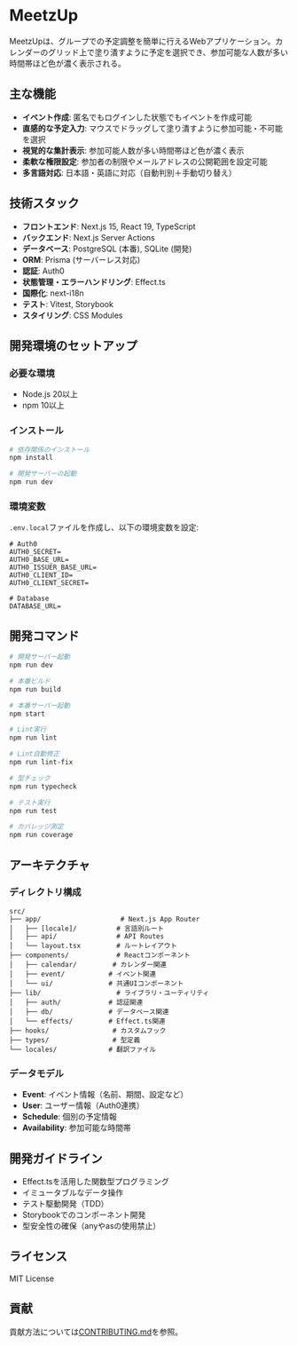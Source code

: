 # MeetzUp

MeetzUpは、グループでの予定調整を簡単に行えるWebアプリケーション。カレンダーのグリッド上で塗り潰すように予定を選択でき、参加可能な人数が多い時間帯ほど色が濃く表示される。

## 主な機能

- **イベント作成**: 匿名でもログインした状態でもイベントを作成可能
- **直感的な予定入力**: マウスでドラッグして塗り潰すように参加可能・不可能を選択
- **視覚的な集計表示**: 参加可能人数が多い時間帯ほど色が濃く表示
- **柔軟な権限設定**: 参加者の制限やメールアドレスの公開範囲を設定可能
- **多言語対応**: 日本語・英語に対応（自動判別＋手動切り替え）

## 技術スタック

- **フロントエンド**: Next.js 15, React 19, TypeScript
- **バックエンド**: Next.js Server Actions
- **データベース**: PostgreSQL (本番), SQLite (開発)
- **ORM**: Prisma (サーバーレス対応)
- **認証**: Auth0
- **状態管理・エラーハンドリング**: Effect.ts
- **国際化**: next-i18n
- **テスト**: Vitest, Storybook
- **スタイリング**: CSS Modules

## 開発環境のセットアップ

### 必要な環境

- Node.js 20以上
- npm 10以上

### インストール

```bash
# 依存関係のインストール
npm install

# 開発サーバーの起動
npm run dev
```

### 環境変数

`.env.local`ファイルを作成し、以下の環境変数を設定:

```env
# Auth0
AUTH0_SECRET=
AUTH0_BASE_URL=
AUTH0_ISSUER_BASE_URL=
AUTH0_CLIENT_ID=
AUTH0_CLIENT_SECRET=

# Database
DATABASE_URL=
```

## 開発コマンド

```bash
# 開発サーバー起動
npm run dev

# 本番ビルド
npm run build

# 本番サーバー起動
npm start

# Lint実行
npm run lint

# Lint自動修正
npm run lint-fix

# 型チェック
npm run typecheck

# テスト実行
npm run test

# カバレッジ測定
npm run coverage
```

## アーキテクチャ

### ディレクトリ構成

```
src/
├── app/                    # Next.js App Router
│   ├── [locale]/          # 言語別ルート
│   ├── api/               # API Routes
│   └── layout.tsx         # ルートレイアウト
├── components/            # Reactコンポーネント
│   ├── calendar/         # カレンダー関連
│   ├── event/           # イベント関連
│   └── ui/              # 共通UIコンポーネント
├── lib/                   # ライブラリ・ユーティリティ
│   ├── auth/            # 認証関連
│   ├── db/              # データベース関連
│   └── effects/         # Effect.ts関連
├── hooks/                # カスタムフック
├── types/                # 型定義
└── locales/             # 翻訳ファイル
```

### データモデル

- **Event**: イベント情報（名前、期間、設定など）
- **User**: ユーザー情報（Auth0連携）
- **Schedule**: 個別の予定情報
- **Availability**: 参加可能な時間帯

## 開発ガイドライン

- Effect.tsを活用した関数型プログラミング
- イミュータブルなデータ操作
- テスト駆動開発（TDD）
- Storybookでのコンポーネント開発
- 型安全性の確保（anyやasの使用禁止）

## ライセンス

MIT License

## 貢献

貢献方法については[CONTRIBUTING.md](CONTRIBUTING.md)を参照。
